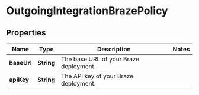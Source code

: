 

# OutgoingIntegrationBrazePolicy

## Properties

Name | Type | Description | Notes
------------ | ------------- | ------------- | -------------
**baseUrl** | **String** | The base URL of your Braze deployment. | 
**apiKey** | **String** | The API key of your Braze deployment. | 



